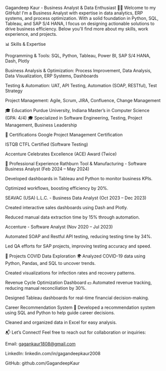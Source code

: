 Gagandeep Kaur - Business Analyst & Data Enthusiast 👩‍💻
Welcome to my GitHub! I'm a Business Analyst with expertise in data analytics, ERP systems, and process optimization. With a solid foundation in Python, SQL, Tableau, and SAP S/4 HANA, I focus on designing actionable solutions to drive business efficiency. Below you'll find more about my skills, work experience, and projects.

📊 Skills & Expertise

Programming & Tools:
SQL, Python, Tableau, Power BI, SAP S/4 HANA, Dash, Plotly

Business Analysis & Optimization:
Process Improvement, Data Analysis, Data Visualization, ERP Systems, Dashboards

Testing & Automation:
UAT, API Testing, Automation (SOAP, RESTful), Test Strategy

Project Management:
Agile, Scrum, JIRA, Confluence, Change Management

🎓 Education
Purdue University, Indiana
Master’s in Computer Science (GPA: 4/4) 🎓
Specialized in Software Engineering, Testing, Project Management, Business Leadership

🏅 Certifications
Google Project Management Certification

ISTQB CTFL Certified (Software Testing)

Accenture Celebrates Excellence (ACE) Award (Twice)

💼 Professional Experience
Rathburn Tool & Manufacturing - Software Business Analyst (Feb 2024 – May 2024)

Developed dashboards in Tableau and Python to monitor business KPIs.

Optimized workflows, boosting efficiency by 20%.

SEAVAC (USA) L.L.C. - Business Data Analyst (Oct 2023 – Dec 2023)

Created interactive sales dashboards using Dash and Plotly.

Reduced manual data extraction time by 15% through automation.

Accenture - Software Analyst (Nov 2020 – Jul 2023)

Automated SOAP and Restful API testing, reducing testing time by 34%.

Led QA efforts for SAP projects, improving testing accuracy and speed.

🚀 Projects
COVID Data Exploration 🌍
Analyzed COVID-19 data using Python, Pandas, and SQL to uncover trends.

Created visualizations for infection rates and recovery patterns.

Revenue Cycle Optimization Dashboard 💵
Automated revenue tracking, reducing manual reconciliation by 30%.

Designed Tableau dashboards for real-time financial decision-making.

Career Recommendation System 💼
Developed a recommendation system using SQL and Python to help guide career decisions.

Cleaned and organized data in Excel for easy analysis.

📬 Let’s Connect!
Feel free to reach out for collaboration or inquiries:

Email: gagankaur1808@gmail.com

LinkedIn: linkedin.com/in/gagandeepkaur2008

GitHub: github.com/GagandeepKaur
